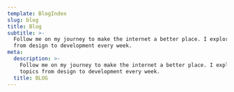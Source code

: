 ```yaml
---
template: BlogIndex
slug: blog
title: Blog
subtitle: >-
  Follow me on my journey to make the internet a better place. I explore topics
  from design to development every week.
meta:
  description: >-
    Follow me on my journey to make the internet a better place. I explore
    topics from design to development every week.
  title: BLOG
---
```


